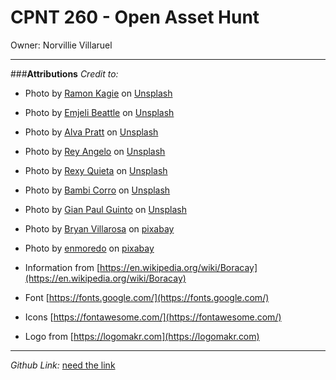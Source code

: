 # CPNT 260 - Open Asset Hunt
Owner: Norvillie Villaruel

---
###**Attributions**
_Credit to:_

- Photo by [Ramon Kagie](https://unsplash.com/@ramonkagie?utm_source=unsplash&utm_medium=referral&utm_content=creditCopyText) on [Unsplash](https://unsplash.com/s/photos/boracay?utm_source=unsplash&utm_medium=referral&utm_content=creditCopyText)

- Photo by  [Emjeli Beattle](https://unsplash.com/@emjeiiamira?utm_source=unsplash&utm_medium=referral&utm_content=creditCopyText) on [Unsplash](https://unsplash.com/collections/4867724/philippines?utm_source=unsplash&utm_medium=referral&utm_content=creditCopyText)

- Photo by [Alva Pratt](https://unsplash.com/@alvapratt?utm_source=unsplash&utm_medium=referral&utm_content=creditCopyText) on [Unsplash](https://unsplash.com/collections/4867724/philippines?utm_source=unsplash&utm_medium=referral&utm_content=creditCopyText)

- Photo by [Rey Angelo](https://unsplash.com/@racucio?utm_source=unsplash&utm_medium=referral&utm_content=creditCopyText) on [Unsplash](https://unsplash.com/collections/4867724/philippines?utm_source=unsplash&utm_medium=referral&utm_content=creditCopyText)

- Photo by [Rexy Quieta](https://unsplash.com/@rexysnaps?utm_source=unsplash&utm_medium=referral&utm_content=creditCopyText) on [Unsplash](https://unsplash.com/collections/4867724/philippines?utm_source=unsplash&utm_medium=referral&utm_content=creditCopyText)

- Photo by [Bambi Corro](https://unsplash.com/@bambicorro?utm_source=unsplash&utm_medium=referral&utm_content=creditCopyText) on [Unsplash](https://unsplash.com/collections/4867724/philippines?utm_source=unsplash&utm_medium=referral&utm_content=creditCopyText)

- Photo by [Gian Paul Guinto](https://unsplash.com/@theaurumera?utm_source=unsplash&utm_medium=referral&utm_content=creditCopyText) on [Unsplash](https://unsplash.com/collections/4867724/philippines?utm_source=unsplash&utm_medium=referral&utm_content=creditCopyText)

- Photo by [Bryan Villarosa](https://pixabay.com/users/bryanvillarosa-3007172/) on [pixabay](https://pixabay.com/)

- Photo by [enmoredo](https://pixabay.com/users/enmoredo-915170/)  on [pixabay](https://pixabay.com/)

- Information from [https://en.wikipedia.org/wiki/Boracay](https://en.wikipedia.org/wiki/Boracay)

- Font [https://fonts.google.com/](https://fonts.google.com/)

- Icons [https://fontawesome.com/](https://fontawesome.com/)

- Logo from [https://logomakr.com](https://logomakr.com)

---
_Github Link:_
 [need the link]()
